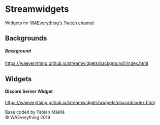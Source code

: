 # Streamwidgets
Widgets for [WAEverything's Twitch channel](https://twitch.tv/waeverything)

## Backgrounds
##### Background
https://waeverything.github.io/streamwidgets/background1/index.html

## Widgets

#### Discord Server Widget
https://waeverything.github.io/streamwidgets/widgets/discord/index.html  

Base coded by Fabian Mäkilä  
© WAEverything 2019
